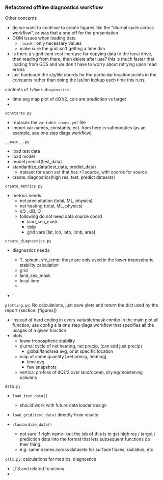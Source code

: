 ### Refactored offline diagnostics workflow
Other concerns
- do we want to continue to create figures like the "diurnal cycle across workflow", or was that a one off for the presentation
- OOM issues when loading data
   - `.load()` only necessary values
   - make sure the grid isn't getting a time dim
- is there a significant cost increase for copying data to the local drive, then reading from there, then delete after use? this is much faster that loading from GCS and we don't have to worry about retrying upon read errors
- just hardcode the x/y/tile coords for the particular location points in the constants rather than doing the lat/lon lookup each time this runs.
 
 
 
contents of `fv3net.diagnostics`
- time avg map plot of dQ1/2, cols are prediction vs target
- 
 
`constants.py`
- replaces the `variable_names.yml` file
- import var names, constants, ect. from here in submodules (as an example, see one step diags workflow)

 
`__main__.py`
- load test data
- load model
- model.predict(test_data)
- standardize_data(test_data, predict_data)
   - dataset for each var that has >1 source, with coords for source
- create_diagnostics(high res, test, predict datasets)
 
`create_metrics.py`
- metrics needs:
   - net precipitation (total, ML, physics)
   - net heating (total, ML, physics)
   - qQ , dQ, Q
   - following do not need data source coord
       - land_sea_mask
       - delp
       - grid vars [lat, lon, latb, lonb, area]
 
  
`create_diagnostics.py`
- diagnostics needs:
 
   - T, sphum, sfc_temp: these are only used in the lower tropospheric stability calculation
   - grid
   - land_sea_mask
   - local time
   - 
- `
 
`plotting.py`: No calculations, just save plots and return the dict used by the report {section: [figures]}
- instead of hard coding in every variable/mask combo in the main plot all function, use config a la one step diags workflow that 
specifies all the usages of a given function
- plots
    - lower tropospheric stability
    - diurnal cycle of net heating, net precip, (can add just precip)
        - global/land/sea avg, or at specific location
    - map of some quantity [net precip, heating]
        - time avg
        - few snapshots
    - vertical profiles of dQ1/2 over land/ocean, drying/moistening columns


    
`data.py`
- `load_test_data()`
   - should work with future data loader design
 
- `load_grid(test_data)` directly from results 
 
- `standardize_data()`
   - not sure if right name- but the job of this is to get high res / target / prediction data into the format that lets subsequent functions do their thing.
   - e.g. same names across datasets for surface fluxes, radiation, etc.
 
 
`calc.py`: calculations for metrics, diagnostics
- LTS and related functions
- 
      
  
 
 
 
 
 
 
 
 









 
 
 
 
 
 
 









